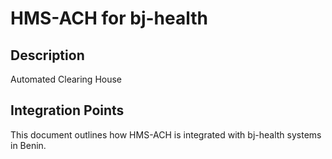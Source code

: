 # HMS-ACH for bj-health

## Description

Automated Clearing House

## Integration Points

This document outlines how HMS-ACH is integrated with bj-health systems in Benin.
